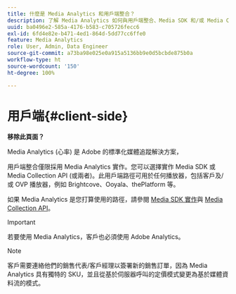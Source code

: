 ```yaml
---
title: 什麼是 Media Analytics 和用戶端整合？
description: 了解 Media Analytics 如何與用戶端整合、Media SDK 和/或 Media Collection API 搭配運作。
uuid: ba0496e2-585a-4176-b583-c705726fecc6
exl-id: 6fd4e82e-b471-4ed1-864d-5dd77cc6ffe0
feature: Media Analytics
role: User, Admin, Data Engineer
source-git-commit: a73ba98e025e0a915a5136bb9e0d5bcbde875b0a
workflow-type: ht
source-wordcount: '150'
ht-degree: 100%

---
```


# 用戶端{#client-side}

**移除此頁面？**

Media Analytics (心率) 是 Adobe 的標準化媒體追蹤解決方案，

用戶端整合僅限採用 Media Analytics 實作。您可以選擇實作 Media SDK 或 Media Collection API (或兩者)。此用戶端路徑可用於任何播放器，包括客戶及/或 OVP 播放器，例如 Brightcove、Ooyala、thePlatform 等。

如果 Media Analytics 是您打算使用的路徑，請參閱 [Media SDK 實作](/help/implementation/media-sdk/media-sdk-overview.md)與 [Media Collection API](/help/implementation/media-collection-api/mc-api-overview.md)。

>[!IMPORTANT]
>
>若要使用 Media Analytics，客戶也必須使用 Adobe Analytics。

>[!NOTE]
>
>客戶需要連絡他們的銷售代表/客戶經理以簽署新的銷售訂單，因為 Media Analytics 具有獨特的 SKU，並且從基於伺服器呼叫的定價模式變更為基於媒體資料流的模式。

